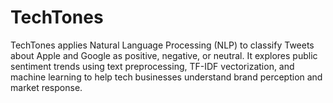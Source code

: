 # TechTones
TechTones applies Natural Language Processing (NLP) to classify Tweets about Apple and Google as positive, negative, or neutral. It explores public sentiment trends using text preprocessing, TF-IDF vectorization, and machine learning to help tech businesses understand brand perception and market response.
